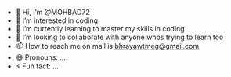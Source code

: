 - 👋 Hi, I’m @MOHBAD72
- 👀 I’m interested in coding 
- 🌱 I’m currently learning to master my skills in coding 
- 💞️ I’m looking to collaborate with anyone whos trying to learn too 
- 📫 How to reach me on mail is bhrayawtmeg@gmail.com
- 😄 Pronouns: ...
- ⚡ Fun fact: ...

<!---
MOHBAD72/MOHBAD72 is a ✨ special ✨ repository because its `README.md` (this file) appears on your GitHub profile.
You can click the Preview link to take a look at your changes.
--->
